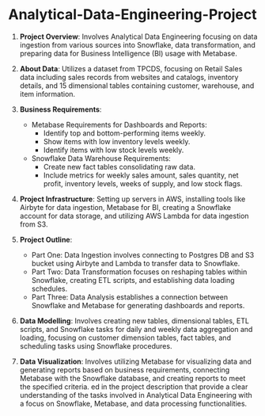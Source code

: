 # Analytical-Data-Engineering-Project


1. **Project Overview**: Involves Analytical Data Engineering focusing on data ingestion from various sources into Snowflake, data transformation, and preparing data for Business Intelligence (BI) usage with Metabase.

2. **About Data**: Utilizes a dataset from TPCDS, focusing on Retail Sales data including sales records from websites and catalogs, inventory details, and 15 dimensional tables containing customer, warehouse, and item information.

3. **Business Requirements**:
   - Metabase Requirements for Dashboards and Reports:
     - Identify top and bottom-performing items weekly.
     - Show items with low inventory levels weekly.
     - Identify items with low stock levels weekly.
   - Snowflake Data Warehouse Requirements:
     - Create new fact tables consolidating raw data.
     - Include metrics for weekly sales amount, sales quantity, net profit, inventory levels, weeks of supply, and low stock flags.

4. **Project Infrastructure**: Setting up servers in AWS, installing tools like Airbyte for data ingestion, Metabase for BI, creating a Snowflake account for data storage, and utilizing AWS Lambda for data ingestion from S3.

5. **Project Outline**:
   - Part One: Data Ingestion involves connecting to Postgres DB and S3 bucket using Airbyte and Lambda to transfer data to Snowflake.
   - Part Two: Data Transformation focuses on reshaping tables within Snowflake, creating ETL scripts, and establishing data loading schedules.
   - Part Three: Data Analysis establishes a connection between Snowflake and Metabase for generating dashboards and reports.

6. **Data Modelling**: Involves creating new tables, dimensional tables, ETL scripts, and Snowflake tasks for daily and weekly data aggregation and loading, focusing on customer dimension tables, fact tables, and scheduling tasks using Snowflake procedures.

7. **Data Visualization**: Involves utilizing Metabase for visualizing data and generating reports based on business requirements, connecting Metabase with the Snowflake database, and creating reports to meet the specified criteria.
ed in the project description that provide a clear understanding of the tasks involved in Analytical Data Engineering with a focus on Snowflake, Metabase, and data processing functionalities.  
